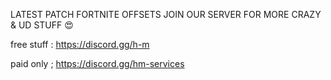 LATEST PATCH FORTNITE OFFSETS
JOIN OUR SERVER FOR MORE CRAZY & UD STUFF 😍

free stuff : https://discord.gg/h-m

paid only ; https://discord.gg/hm-services
